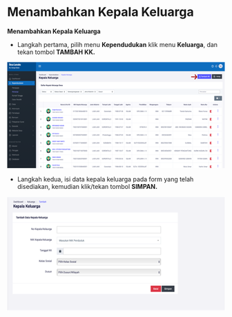 # Menambahkan Kepala Keluarga

**Menambahkan Kepala Keluarga**

* Langkah pertama, pilih menu **Kependudukan** klik menu **Keluarga**, dan tekan tombol **TAMBAH KK.**

![](../../../.gitbook/assets/22.png)

* Langkah kedua, isi data kepala keluarga pada form yang telah disediakan, kemudian klik/tekan tombol **SIMPAN.**

![](../../../.gitbook/assets/23.png)

